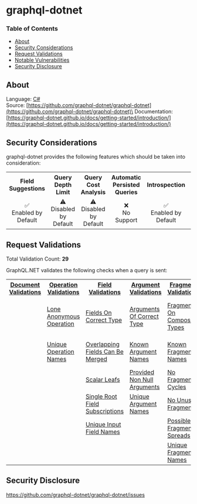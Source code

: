 # graphql-dotnet

### Table of Contents
* [About](#About)
* [Security Considerations](#Security-Considerations)
* [Request Validations](#Request-Validations)
* [Notable Vulnerabilities](#Notable-Vulnerabilties)
* [Security Disclosure](#Security-Disclosure)

## About
Language: [C#](https://dotnet.microsoft.com/en-us/languages/csharp)\
Source: [https://github.com/graphql-dotnet/graphql-dotnet](https://github.com/graphql-dotnet/graphql-dotnet)\
Documentation: [https://graphql-dotnet.github.io/docs/getting-started/introduction/](https://graphql-dotnet.github.io/docs/getting-started/introduction/)

## Security Considerations
graphql-dotnet provides the following features which should be taken into consideration:

<table>
	<tr>
		<th align="center">Field Suggestions</th>
		<th align="center">Query Depth Limit</th>
		<th align="center">Query Cost Analysis</th>
		<th align="center">Automatic Persisted Queries</th>
		<th align="center">Introspection</th>
		<th align="center">Debug Mode</th>
		<th align="center">Batch Requests</th>
	</tr>
	<tr>
		<td align="center">✅<br>Enabled by Default</td>
		<td align="center">⚠️<br>Disabled by Default</td>
		<td align="center">⚠️<br>Disabled by Default</td>
		<td align="center">❌<br>No Support</td>
		<td align="center">✅<br>Enabled by Default</td>
		<td align="center">❌<br>No Support</td>
		<td align="center">⚠️<br>Disabled by Default</td>
	</tr>
</table>

## Request Validations
Total Validation Count: **29**

GraphQL.NET validates the following checks when a query is sent:

<table>
	<tr>
		<th><a href="https://spec.graphql.org/October2021/#sec-Documents">Document Validations</a></th>
		<th><a href="https://spec.graphql.org/October2021/#sec-Validation.Operations">Operation Validations</a></th>
		<th><a href="https://spec.graphql.org/October2021/#sec-Validation.Fields">Field Validations</a></th>
		<th><a href="https://spec.graphql.org/October2021/#sec-Validation.Arguments">Argument Validations</a></th>
		<th><a href="https://spec.graphql.org/October2021/#sec-Validation.Fragments">Fragment Validations</a></th>
		<th><a href="https://spec.graphql.org/October2021/#sec-Values">Value Validations</a></th>
		<th><a href="https://spec.graphql.org/October2021/#sec-Validation.Directives">Directive Validations</a></th>
		<th><a href="https://spec.graphql.org/October2021/#sec-Validation.Variables">Variable Validations</a></th>
		<th>Misc. Validations</th>
	</tr>
	<tr>
		<td><a href=""></a></td>
		<td><a href="https://github.com/graphql-dotnet/graphql-dotnet/blob/master/src/GraphQL/Validation/Rules/LoneAnonymousOperation.cs">Lone Anonymous Operation</a></td>
		<td><a href="https://github.com/graphql-dotnet/graphql-dotnet/blob/master/src/GraphQL/Validation/Rules/FieldsOnCorrectType.cs">Fields On Correct Type</a></td>
		<td><a href="https://github.com/graphql-dotnet/graphql-dotnet/blob/master/src/GraphQL/Validation/Rules/ArgumentsOfCorrectType.cs">Arguments Of Correct Type</a></td>
		<td><a href="https://github.com/graphql-dotnet/graphql-dotnet/blob/master/src/GraphQL/Validation/Rules/FragmentsOnCompositeTypes.cs">Fragments On Composite Types</a></td>
		<td><a href="https://github.com/graphql-dotnet/graphql-dotnet/blob/master/src/GraphQL/Validation/Rules/DefaultValuesOfCorrectType.cs">Default Values Of Correct Type</a></td>
		<td><a href="https://github.com/graphql-dotnet/graphql-dotnet/blob/master/src/GraphQL/Validation/Rules/5.7%20-%20Directives/1%2B2.%20KnownDirectivesInAllowedLocations.cs">Known Directives In Allowed Locations</a></td>
		<td><a href="https://github.com/graphql-dotnet/graphql-dotnet/blob/master/src/GraphQL/Validation/Rules/5.8%20-%20Variables/1.%20UniqueVariableNames.cs">Unique Variable Names</a></td>
		<td><a href="https://github.com/graphql-dotnet/graphql-dotnet/blob/master/src/GraphQL/Validation/Rules.Custom/InputFieldsAndArgumentsOfCorrectLength.cs">Input Fields And Arguments Of Correct Length</a></td>
	</tr>
	<tr>
		<td><a href=""></a></td>
		<td><a href="https://github.com/graphql-dotnet/graphql-dotnet/blob/master/src/GraphQL/Validation/Rules/UniqueOperationNames.cs">Unique Operation Names</a></td>
		<td><a href="https://github.com/graphql-dotnet/graphql-dotnet/blob/master/src/GraphQL/Validation/Rules/OverlappingFieldsCanBeMerged.cs">Overlapping Fields Can Be Merged</a></td>
		<td><a href="https://github.com/graphql-dotnet/graphql-dotnet/blob/master/src/GraphQL/Validation/Rules/KnownArgumentNames.cs">Known Argument Names</a></td>
		<td><a href="https://github.com/graphql-dotnet/graphql-dotnet/blob/master/src/GraphQL/Validation/Rules/KnownFragmentNames.cs">Known Fragment Names</a></td>
		<td><a href="https://github.com/graphql-dotnet/graphql-dotnet/blob/master/src/GraphQL/Validation/Rules/KnownTypeNames.cs">Known Type Names</a></td>
		<td><a href="https://github.com/graphql-dotnet/graphql-dotnet/blob/master/src/GraphQL/Validation/Rules/5.7%20-%20Directives/3.%20UniqueDirectivesPerLocation.cs">Unique Directives Per Location</a></td>
		<td><a href="https://github.com/graphql-dotnet/graphql-dotnet/blob/master/src/GraphQL/Validation/Rules/5.8%20-%20Variables/2.%20VariablesAreInputTypes.cs">Variables Are Input Types</a></td>
		<td><a href="https://github.com/graphql-dotnet/graphql-dotnet/blob/master/src/GraphQL/Validation/Rules.Custom/NoIntrospectionValidationRule.cs">No Introspection Validation Rule</a></td>
	</tr>
	<tr>
		<td><a href=""></a></td>
		<td><a href=""></a></td>
		<td><a href="https://github.com/graphql-dotnet/graphql-dotnet/blob/master/src/GraphQL/Validation/Rules/ScalarLeafs.cs">Scalar Leafs</a></td>
		<td><a href="https://github.com/graphql-dotnet/graphql-dotnet/blob/master/src/GraphQL/Validation/Rules/ProvidedNonNullArguments.cs">Provided Non Null Arguments</a></td>
		<td><a href="https://github.com/graphql-dotnet/graphql-dotnet/blob/master/src/GraphQL/Validation/Rules/NoFragmentCycles.cs">No Fragment Cycles</a></td>
		<td><a href=""></a></td>
		<td><a href=""></a></td>
		<td><a href="https://github.com/graphql-dotnet/graphql-dotnet/blob/master/src/GraphQL/Validation/Rules/5.8%20-%20Variables/3.%20NoUndefinedVariables.cs">No Undefined Variables</a></td>
		<td><a href="https://github.com/graphql-dotnet/graphql-dotnet/blob/master/src/GraphQL/Validation/Rules.Custom/ComplexityValidationRule.cs">Complexity Validation Rule</a></td>
	</tr>
	<tr>
		<td><a href=""></a></td>
		<td><a href=""></a></td>
		<td><a href="https://github.com/graphql-dotnet/graphql-dotnet/blob/master/src/GraphQL/Validation/Rules/SingleRootFieldSubscriptions.cs">Single Root Field Subscriptions</a></td>
		<td><a href="https://github.com/graphql-dotnet/graphql-dotnet/blob/master/src/GraphQL/Validation/Rules/UniqueArgumentNames.cs">Unique Argument Names</a></td>
		<td><a href="https://github.com/graphql-dotnet/graphql-dotnet/blob/master/src/GraphQL/Validation/Rules/NoUnusedFragments.cs">No Unused Fragments</a></td>
		<td><a href=""></a></td>
		<td><a href=""></a></td>
		<td><a href="https://github.com/graphql-dotnet/graphql-dotnet/blob/master/src/GraphQL/Validation/Rules/5.8%20-%20Variables/4.%20NoUnusedVariables.cs">No Unused Variable</a></td>
		<td><a href=""></a></td>
	</tr>
	<tr>
		<td><a href=""></a></td>
		<td><a href=""></a></td>
		<td><a href="https://github.com/graphql-dotnet/graphql-dotnet/blob/master/src/GraphQL/Validation/Rules/UniqueInputFieldNames.cs">Unique Input Field Names</a></td>
		<td><a href=""></a></td>
		<td><a href="https://github.com/graphql-dotnet/graphql-dotnet/blob/master/src/GraphQL/Validation/Rules/PossibleFragmentSpreads.cs">Possible Fragment Spreads</a></td>
		<td><a href=""></a></td>
		<td><a href=""></a></td>
		<td><a href="https://github.com/graphql-dotnet/graphql-dotnet/blob/master/src/GraphQL/Validation/Rules/5.8%20-%20Variables/5.%20VariablesInAllowedPosition.cs">Variables In Allowed Position</a></td>
		<td><a href=""></a></td>
	</tr>
	<tr>
		<td><a href=""></a></td>
		<td><a href=""></a></td>
		<td><a href=""></a></td>
		<td><a href=""></a></td>
		<td><a href="https://github.com/graphql-dotnet/graphql-dotnet/blob/master/src/GraphQL/Validation/Rules/UniqueFragmentNames.cs">Unique Fragment Names</a></td>
		<td><a href=""></a></td>
		<td><a href=""></a></td>
		<td><a href=""></a></td>
		<td><a href=""></a></td>
	</tr>
</table>

## Security Disclosure
https://github.com/graphql-dotnet/graphql-dotnet/issues